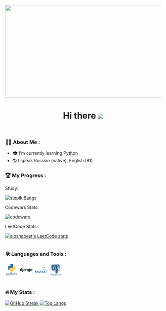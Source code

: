 
<div align="center">
  <img src="https://media.giphy.com/media/dWesBcTLavkZuG35MI/giphy.gif" width="600" height="300"/>
</div>

<h1 align="center">
  Hi there 
  <img src="https://media.giphy.com/media/hvRJCLFzcasrR4ia7z/giphy.gif" width="30px"/>
</h1>

<div id="badges" align="center">
  <img src="https://badges.pufler.dev/visits/aloshabest/aloshabest" alt=""/>
</div>

### :man_technologist: About Me : 
- :mortar_board: I’m currently learning Python
- :earth_americas: I speak Russian (native), English (B1)

### :trophy: My Progress : 

Study:

<div id="badges">
  <a href="https://stepik.org/users/207404328">
    <img src="https://img.shields.io/badge/stepik-black?style=for-the-badge&logo=stepik&logoColor=white" alt="stepik Badge"/>
  </a>
</div>



Codewars Stats:

[![codewars](https://www.codewars.com/users/aloshabest/badges/large)](https://www.codewars.com/users/aloshabest)


LeetCode Stats:

<!-- <a href="https://github.com/KnlnKS/leetcode-stats">
  <img alt="LeetCode Stat Card" src="https://apu5rh8gxk.execute-api.us-east-1.amazonaws.com/default/leetcode-stats?username=aloshabest" width="400"/>
</a> -->

[![aloshabest's LeetCode stats](https://leetcode-stats-six.vercel.app/api?username=aloshabest&theme=dark)](https://github.com/aloshabest/leetcode-stats)

<h1>
  <width="30px"/>
</h1>

### :hammer_and_wrench: Languages and Tools :
<div>
  <img src="https://github.com/devicons/devicon/blob/master/icons/python/python-original-wordmark.svg" title="Python" alt="Python" width="40" height="40"/>&nbsp;
  <img src="https://github.com/devicons/devicon/blob/master/icons/django/django-plain-wordmark.svg" title="Django" alt="Django" width="40" height="40"/>&nbsp;
  <img src="https://github.com/devicons/devicon/blob/master/icons/mysql/mysql-plain-wordmark.svg" title="mysql" alt="mysql" width="40" height="40"/>&nbsp;
  <img src="https://github.com/devicons/devicon/blob/master/icons/postgresql/postgresql-plain-wordmark.svg" title="postgresql" alt="postgresql" width="40" height="40"/>&nbsp;
</div>

<h1>
  <width="30px"/>
</h1>

### :fire: My Stats :

[![GitHub Streak](http://github-readme-streak-stats.herokuapp.com?user=aloshabest&theme=dark&background=000000)](https://git.io/streak-stats)
[![Top Langs](https://github-readme-stats.vercel.app/api/top-langs/?username=aloshabest&layout=compact&theme=vision-friendly-dark)](https://github.com/anuraghazra/github-readme-stats)




